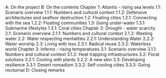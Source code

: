 A: On the project
B: On the contents
Chapter 1: Atlantis - rising sea levels
 1.1: Scenario overview
    1.1.1: Numbers and cultural context
    1.1.2: Defensive architectures and seafloor destruction
 1.2: Floating cities
    1.2.1: Connecting with the sea
    1.2.2: Floating communities
 1.3: Going under-water
    1.3.1: Submarine lifestyles
    1.3.1: Coral cities
Chapter 2: Drought - water scarcity
 2.1: Scenario overview
    2.1.1: Numbers and cultural context
    2.1.2: Wasting water
 2.2: Water respecting mentalities
    2.2.1: Understanding Water
    2.2.2: Water worship
 2.3: Living with less
    2.3.1: Radical reuse
    2.3.2: Waterless world
Chapter 3: Inferno - rising temperatures
 3.1: Scenario overview
    3.1.1: Numbers and cultural context
    3.1.2: Heat trapping infrastructures
 3.2: Floral solutions
    3.2.1: Cooling with plants
    3.2.2: A new skin
 3.3: Developing resilience
    3.3.1: Desert nomadism
    3.3.2: Self-cooling cities
    3.3.3: Going nocturnal
D: Closing remarks